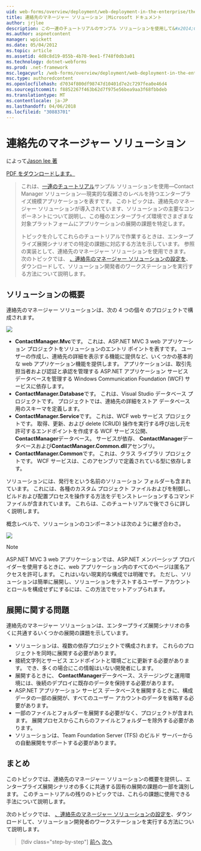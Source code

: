 ```yaml
---
uid: web-forms/overview/deployment/web-deployment-in-the-enterprise/the-contact-manager-solution
title: 連絡先のマネージャー ソリューション |Microsoft ドキュメント
author: jrjlee
description: この一連のチュートリアルのサンプル ソリューションを使用して&#x2014;Contact Manager ソリューション&#x2014;現実的なレベルを持つエンタープライズ規模アプリケーションを表すしています.
ms.author: aspnetcontent
manager: wpickett
ms.date: 05/04/2012
ms.topic: article
ms.assetid: 4d8c8d19-055b-4b70-9ee1-f748f0db3a01
ms.technology: dotnet-webforms
ms.prod: .net-framework
msc.legacyurl: /web-forms/overview/deployment/web-deployment-in-the-enterprise/the-contact-manager-solution
msc.type: authoredcontent
ms.openlocfilehash: d7034f800df98747d10401d7e2c7297fea0e46d4
ms.sourcegitcommit: f8852267f463b62d7f975e56bea9aa3f68fbbdeb
ms.translationtype: MT
ms.contentlocale: ja-JP
ms.lasthandoff: 04/06/2018
ms.locfileid: "30883701"
---
```

<a name="the-contact-manager-solution"></a>連絡先のマネージャー ソリューション
====================
によって[Jason lee 著](https://github.com/jrjlee)

[PDF をダウンロードします。](https://msdnshared.blob.core.windows.net/media/MSDNBlogsFS/prod.evol.blogs.msdn.com/CommunityServer.Blogs.Components.WeblogFiles/00/00/00/63/56/8130.DeployingWebAppsInEnterpriseScenarios.pdf)

> これは、[一連のチュートリアル](web-deployment-in-the-enterprise.md)サンプル ソリューションを使用&#x2014;Contact Manager ソリューション&#x2014;現実的な複雑さのレベルを持つエンタープライズ規模アプリケーションを表すです。 このトピックは、連絡先のマネージャー ソリューションが導入されています、ソリューションの主要なコンポーネントについて説明し、この種のエンタープライズ環境でさまざまな対象プラットフォームにアプリケーションの展開の課題を特定します。
> 
> トピックを介してこれらのチュートリアルで作業するときは、エンタープライズ展開シナリオでの特定の課題に対応する方法を示しています。 参照の実装として、連絡先のマネージャー ソリューションを使用できます。 次のトピックでは、 [、連絡先のマネージャー ソリューションの設定を](setting-up-the-contact-manager-solution.md)、ダウンロードして、ソリューション開発者のワークステーションを実行する方法について説明します。


## <a name="solution-overview"></a>ソリューションの概要

連絡先のマネージャー ソリューションは、次の 4 つの個々 のプロジェクトで構成されます。

![](the-contact-manager-solution/_static/image1.png)

- **ContactManager.Mvc**です。 これは、ASP.NET MVC 3 web アプリケーション プロジェクトをソリューションのエントリ ポイントを表すです。 ユーザーの作成し、連絡先の詳細を表示する機能に提供など、いくつかの基本的な web アプリケーション機能を提供します。 アプリケーションは、取引先担当者および認証と承認を管理する ASP.NET アプリケーション サービス データベースを管理する Windows Communication Foundation (WCF) サービスに依存します。
- **ContactManager.Database**です。 これは、Visual Studio データベース プロジェクトです。 プロジェクトでは、連絡先の詳細をストア データベース用のスキーマを定義します。
- **ContactManager.Service**です。 これは、WCF web サービス プロジェクトです。 取得、更新、および delete (CRUD) 操作を実行する呼び出し元を許可するエンドポイントを作成する WCF サービス公開、 **ContactManager**データベース。 サービスが依存、 **ContactManager**データベースおよび**ContactManager.Common.dll**アセンブリ。
- **ContactManager.Common**です。 これは、クラス ライブラリ プロジェクトです。 WCF サービスは、このアセンブリで定義されている型に依存します。

ソリューションには、発行をという名前のソリューション フォルダーも含まれています。 これには、各種のカスタム プロジェクト ファイルおよびを制御し、ビルドおよび配置プロセスを操作する方法をデモンストレーションするコマンド ファイルが含まれています。 これらは、このチュートリアルで後でさらに詳しく説明します。

概念レベルで、ソリューションのコンポーネントは次のように継ぎ合わさ。

![](the-contact-manager-solution/_static/image2.png)

> [!NOTE]
> ASP.NET MVC 3 web アプリケーションでは、ASP.NET メンバーシップ プロバイダーを使用するときに、web アプリケーション内のすべてのページは匿名アクセスを許可します。 これはいない現実的な構成では明確です。 ただし、ソリューションは簡単に展開し、ソリューションをテストするユーザー アカウントとロールを構成せずにするには、この方法でセットアップられます。


## <a name="deployment-challenges"></a>展開に関する問題

連絡先のマネージャー ソリューションは、エンタープライズ展開シナリオの多くに共通するいくつかの展開の課題を示しています。

- ソリューションは、複数の依存プロジェクトで構成されます。 これらのプロジェクトを同時に展開する必要があります。
- 接続文字列とサービス エンドポイントと環境ごとに更新する必要があります。 でき、多くの場合にこの情報はいない開発者にします。
- 展開するときに、 **ContactManager**データベース、ステージングと運用環境には、後続のデプロイに既存のデータを保持する必要があります。
- ASP.NET アプリケーション サービス データベースを展開するときに、構成データの一部の展開が、すべてのユーザー アカウントのデータを省略する必要があります。
- 一部のファイルとフォルダーを展開する必要がなく、プロジェクトが含まれます。 展開プロセスからこれらのファイルとフォルダーを除外する必要があります。
- ソリューションは、Team Foundation Server (TFS) のビルド サーバーからの自動展開をサポートする必要があります。

## <a name="conclusion"></a>まとめ

このトピックでは、連絡先のマネージャー ソリューションの概要を提供し、エンタープライズ展開シナリオの多くに共通する固有の展開の課題の一部を識別します。 このチュートリアルの残りのトピックでは、これらの課題に使用できる手法について説明します。

次のトピックでは、 [、連絡先のマネージャー ソリューションの設定を](setting-up-the-contact-manager-solution.md)、ダウンロードして、ソリューション開発者のワークステーションを実行する方法について説明します。

> [!div class="step-by-step"]
> [前へ](web-deployment-in-the-enterprise.md)
> [次へ](setting-up-the-contact-manager-solution.md)

